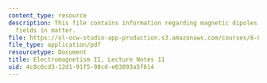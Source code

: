 ```yaml
---
content_type: resource
description: This file contains information regarding magnetic dipoles and magnetic
  fields in matter.
file: https://ol-ocw-studio-app-production.s3.amazonaws.com/courses/8-07-electromagnetism-ii-fall-2012/4c8c6cd312d191f598cde03893a5f614_MIT8_07F12_ln11.pdf
file_type: application/pdf
resourcetype: Document
title: Electromagnetism II, Lecture Notes 11
uid: 4c8c6cd3-12d1-91f5-98cd-e03893a5f614
---
```

